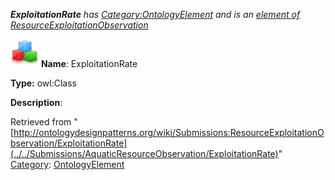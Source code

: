 ___ExploitationRate__ has [Category:OntologyElement](../../Category/OntologyElement "Category:OntologyElement") and is an [element of](../../Property/ElementOf "Property:ElementOf") [ResourceExploitationObservation](../../Submissions/ResourceExploitationObservation "Submissions:ResourceExploitationObservation")_


  




[![Class](../../images/thumb/2/27/Class.gif/45px-Class.gif)](../../Image/Class.gif "Class")
__Name__: ExploitationRate 


__Type:__ owl:Class 


__Description__: 





Retrieved from "[http://ontologydesignpatterns.org/wiki/Submissions:ResourceExploitationObservation/ExploitationRate](../../Submissions/AquaticResourceObservation/ExploitationRate)"
 [Category](http://ontologydesignpatterns.org/wiki/Special:Categories "Special:Categories"): [OntologyElement](../../Category/OntologyElement "Category:OntologyElement")